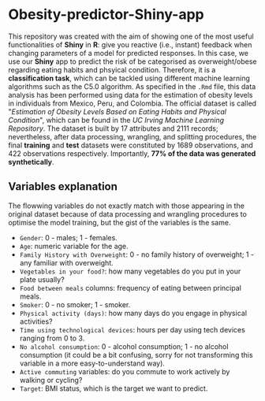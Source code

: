 # Obesity-predictor-Shiny-app

This repository was created with the aim of showing one of the most useful functionalities of **Shiny** in **R**: give you reactive (i.e., instant) feedback when changing parameters of a model for predicted responses. In this case, we use our **Shiny** app to predict the risk of be categorised as overweight/obese regarding eating habits and phsyical condition. Therefore, it is a **classification task**, which can be tackled using different machine learning algorithms such as the C5.0 algorithm.
As specified in the `.Rmd` file, this data analysis has been performed using data for the estimation of obesity levels in individuals from Mexico, Peru, and Colombia. The official dataset is called "*Estimation of Obesity Levels Based on Eating Habits and Physical Condition*", which can be found in the *UC Irving Machine Learning Repository*. The dataset is built by 17 attributes and 2111 records; nevertheless, after data processing, wrangling, and splitting procedures, the final **training** and **test** datasets were constituted by 1689 observations, and 422 observations respectively. Importantly, **77% of the data was generated synthetically**.

## Variables explanation

The flowwing variables do not exactly match with those appearing in the original dataset because of data processing and wrangling procedures to optimise the model training, but the gist of the variables is the same.

  + `Gender`: 0 - males; 1 - females.
  + `Age`: numeric variable for the age.
  + `Family History with Overweight`: 0 - no family history of overweight; 1 - any familiar with overweight.
  + `Vegetables in your food?`: how many vegetables do you put in your plate usually?
  + `Food between meals` columns: frequency of eating between principal meals.
  + `Smoker`: 0 - no smoker; 1 - smoker.
  + `Physical activity (days)`: how many days do you engage in physical activities?
  + `Time using technological devices`: hours per day using tech devices ranging from 0 to 3.
  + `No alcohol consumption`: 0 - alcohol consumption; 1 - no alcohol consumption (it could be a bit confusing, sorry for not transforming this variable in a more easy-to-understand way).
  + `Active commuting` variables: do you commute to work actively by walking or cycling?
  + `Target`: BMI status, which is the target we want to predict.

